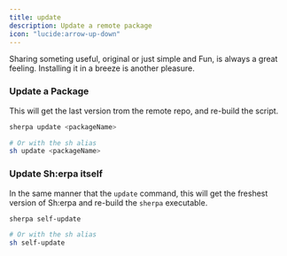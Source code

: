 ```yaml
---
title: update
description: Update a remote package
icon: "lucide:arrow-up-down"
---
```


Sharing someting useful, original or just simple and Fun, is always a great feeling. Installing it in a breeze is another pleasure.

### Update a Package

This will get the last version trom the remote repo, and re-build the script.

```bash [From anywhere]
sherpa update <packageName>

# Or with the sh alias
sh update <packageName>
```

### Update Sh:erpa itself

In the same manner that the `update` command, this will get the freshest version of Sh:erpa and re-build the `sherpa` executable.

```bash [From anywhere]
sherpa self-update

# Or with the sh alias
sh self-update
```

